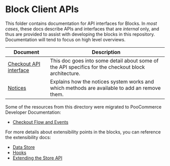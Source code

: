 # Block Client APIs

This folder contains documentation for API interfaces for Blocks. In _most cases_, these docs describe APIs and interfaces that are _internal_ only, and thus are provided to assist with developing the blocks in this repository. Documentation will tend to focus on high level overviews.

| Document                                           | Description                                                                                         |
| -------------------------------------------------- | --------------------------------------------------------------------------------------------------- |
| [Checkout API interface](checkout/checkout-api.md) | This doc goes into some detail about some of the API specifics for the checkout block architecture. |
| [Notices](notices.md)                              | Explains how the notices system works and which methods are available to add an remove them.        |

Some of the resources from this directory were migrated to PooCommerce Developer Documentation:

-   [Checkout Flow and Events](https://developer.poocommerce.com/docs/cart-and-checkout-checkout-flow-and-events/)

For more details about extensibility points in the blocks, you can reference the extensibility docs:

-   [Data Store](../../third-party-developers/extensibility/data-store/README.md)
-   [Hooks](../../third-party-developers/extensibility/hooks/README.md)
-   [Extending the Store API](../../third-party-developers/extensibility/rest-api/README.md)

